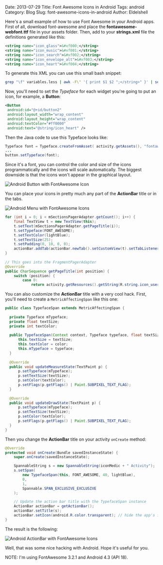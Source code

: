 Date: 2013-07-29
Title: Font Awesome Icons in Android
Tags: android
Category: Blog
Slug: font-awesome-icons-in-android
Author: Eldelshell


Here's a small example of how to use Font Awesome in your Android apps. First of all, 
download font-awesome and place the __fontawesome-webfont.ttf__ file in your assets folder.
Then, add to your __strings.xml__ file the definitions generated like this:

```xml
<string name="icon_glass">&#xf000;</string>
<string name="icon_music">&#xf001;</string>
<string name="icon_search">&#xf002;</string>
<string name="icon_envelope_alt">&#xf003;</string>
<string name="icon_heart">&#xf004;</string>
```

To generate this XML you can use this small bash snippet:

```bash
grep "\f" variables.less | awk -F\" '{ print $1 $2 ";</string>" }' | sed 's/\\/\&#x/' | sed 's/@/<string name=\"icon_/' | sed 's/:\ /\">/' | sed 's/-/_/g'
```

Now, you'll need to set the _Typeface_ for each widget you're going to put an icon, for example, a __Button__:

```xml
<Button
 android:id="@+id/button2"
 android:layout_width="wrap_content"
 android:layout_height="wrap_content"
 android:textColor="#ff0000"
 android:text="@string/icon_heart" />
```

Then the Java code to use this Typeface looks like:

```java
Typeface font = Typeface.createFromAsset( activity.getAssets(), "fontawesome-webfont.ttf" );
...
button.setTypeface(font);

```

Since it's a font, you can control the color and size of the icons programmatically 
and the icons will scale automatically. The biggest downside is that 
the icons won't appear in the graphical layout.

![Android Button with FontAwesome Icon](|filename|/images/Selection_088.png "Android Button with FontAwesome Icon")

You can place your icons in pretty much any part of the __ActionBar__ title or in the tabs.

![Android Menu with FontAwesome Icons](|filename|/images/Selection_096.png "Android Menu with FontAwesome Icons")

```java
for (int i = 0; i < mSectionsPagerAdapter.getCount(); i++) {
    final TextView t = new TextView(this);
    t.setText(mSectionsPagerAdapter.getPageTitle(i));
    t.setTypeface(FONT_AWESOME);
    t.setTextColor(lightBlue);
    t.setTextSize(25);
    t.setPadding(0, 10, 0, 0);
    actionBar.addTab(actionBar.newTab().setCustomView(t).setTabListener(this));
}
 
// This goes into the FragmentPagerAdapter
@Override
public CharSequence getPageTitle(int position) {
    switch (position) {
        case 0:
            return activity.getResources().getString(R.string.icon_user);
```

You can also customize the __ActionBar__ title with a very cool hack. First,
you'll need to create a `MetricAffectingSpan` like this one:

```java
public class TypefaceSpan extends MetricAffectingSpan {
 
  private Typeface mTypeface;
  private float textSize;
  private int textColor;
 
  public TypefaceSpan(Context context, Typeface typeface, float textSize, int color) {
      this.textSize = textSize;
      this.textColor = color;
      this.mTypeface = typeface;
  }
 
  @Override
  public void updateMeasureState(TextPaint p) {
      p.setTypeface(mTypeface);
      p.setTextSize(textSize);
      p.setColor(textColor);
      p.setFlags(p.getFlags() | Paint.SUBPIXEL_TEXT_FLAG);
  }
 
  @Override
  public void updateDrawState(TextPaint p) {
      p.setTypeface(mTypeface);
      p.setTextSize(textSize);
      p.setColor(textColor);
      p.setFlags(p.getFlags() | Paint.SUBPIXEL_TEXT_FLAG);
  }
}
```

Then you change the __ActionBar__ title on your activity `onCreate` method:

```java
@Override
protected void onCreate(Bundle savedInstanceState) {
    super.onCreate(savedInstanceState);

    SpannableString s = new SpannableString(iconMedic + " Activity");
    s.setSpan(
        new TypefaceSpan(this, FONT_AWESOME, 40, lightBlue),
        0,
        1,
        Spannable.SPAN_EXCLUSIVE_EXCLUSIVE
    );

    // Update the action bar title with the TypefaceSpan instance
    ActionBar actionBar = getActionBar();
    actionBar.setTitle(s);
    actionBar.setIcon(android.R.color.transparent); // hide the app's icon
}
```

The result is the following:

![Android ActionBar with FontAwesome Icons](|filename|/images/Selection_095.png "Android ActionBar with FontAwesome Icons")

Well, that was some nice hacking with Android. Hope it's useful for you.

NOTE: I'm using FontAwesome 3.2.1 and Android 4.3 (API 18).
